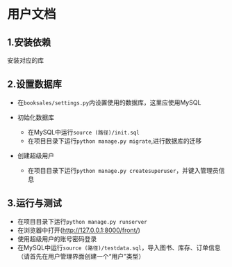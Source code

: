 # 用户文档

## 1.安装依赖

安装对应的库

## 2.设置数据库

* 在`booksales/settings.py`内设置使用的数据库，这里应使用MySQL

* 初始化数据库
  * 在MySQL中运行`source (路径)/init.sql`
  * 在项目目录下运行`python manage.py migrate`,进行数据库的迁移

* 创建超级用户
  * 在项目目录下运行`python manage.py createsuperuser`，并键入管理员信息

## 3.运行与测试

* 在项目目录下运行`python manage.py runserver`
* 在浏览器中打开(http://127.0.0.1:8000/front/)
* 使用超级用户的账号密码登录
* 在MySQL中运行`source (路径)/testdata.sql`，导入图书、库存、订单信息（请首先在用户管理界面创建一个“用户”类型）